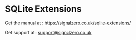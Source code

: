 # SQLite Extensions

Get the manual at : https://signalzero.co.uk/sqlite-extensions/

Get support at : support@signalzero.co.uk

